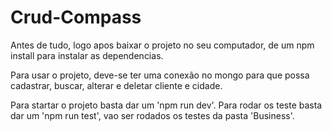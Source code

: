 # Crud-Compass

Antes de tudo, logo apos baixar o projeto no seu computador, de um npm install para instalar as dependencias.

Para usar o projeto, deve-se ter uma conexão no mongo para que possa cadastrar, buscar, alterar e deletar cliente e cidade.

Para startar o projeto basta dar um 'npm run dev'.
Para rodar os teste basta dar um 'npm run test', vao ser rodados os testes da pasta 'Business'.